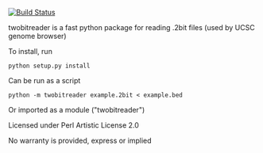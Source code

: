 [![Build Status](https://travis-ci.org/benjschiller/twobitreader.svg?branch=master)](https://travis-ci.org/benjschiller/twobitreader)

twobitreader is a fast python package for reading .2bit files (used by UCSC genome browser)

To install, run

    python setup.py install

Can be run as a script

    python -m twobitreader example.2bit < example.bed

Or imported as a module ("twobitreader")


Licensed under Perl Artistic License 2.0

No warranty is provided, express or implied
